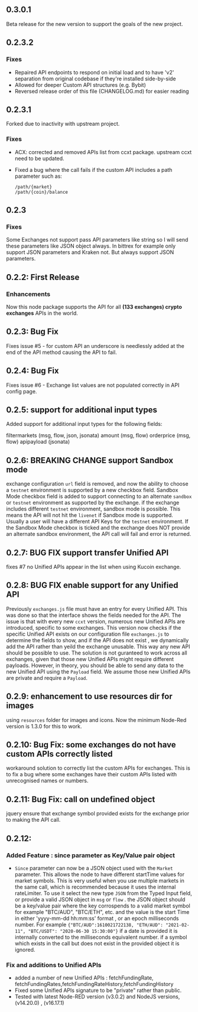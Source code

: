 ## 0.3.0.1

Beta release for the new version to support the goals of the new project.

## 0.2.3.2

### Fixes

- Repaired API endpoints to respond on initial load and to have 'v2' separation from original codebase if they're installed side-by-side
- Allowed for deeper Custom API structures (e.g. Bybit)
- Reversed release order of this file (CHANGELOG.md) for easier reading

## 0.2.3.1

Forked due to inactivity with upstream project.

### Fixes

- ACX: corrected and removed APIs list from ccxt package. upstream ccxt need to be updated.
- Fixed a bug where the call fails if the custom API includes a path parameter such as:

  ```
  /path/{market}
  /path/{coin}/balance
  ```

## 0.2.3

### Fixes

Some Exchanges not support pass API parameters like string so I will send these parameters like JSON object always. In bittrex for example only support JSON parameters and Kraken not. But always support JSON parameters.

## 0.2.2: First Release

### Enhancements

Now this node package supports the API for all **(133 exchanges) crypto exchanges** APIs in the world.

## 0.2.3: Bug Fix

Fixes issue #5 - for custom API an underscore is needlessly added at the end of the API method causing the API to fail.

## 0.2.4: Bug Fix

Fixes issue #6 - Exchange list values are not populated correctly in API config page.

## 0.2.5: support for additional input types

Added support for additional input types for the following fields:

filtermarkets (msg, flow, json, jsonata)
amount (msg, flow)
orderprice (msg, flow)
apipayload (jsonata)

## 0.2.6: BREAKING CHANGE support Sandbox mode

exchange configuration `url` field is removed, and now the ability to choose a `testnet` environment is supported by a new checkbox field.
Sandbox Mode checkbox field is added to support connecting to an alternate `sandbox` or `testnet` environment as supported by the exchange.
if the exchange includes different `testnet` environment, sandbox mode is possible.
This means the API will not hit the `livenet` if Sandbox mode is supported. Usually a user will have a different API Keys for the `testnet` environment.
If the Sandbox Mode checkbox is ticked and the exchange does NOT provide an alternate sandbox environment, the API call will fail and error is returned.

## 0.2.7: BUG FIX support transfer Unified API

fixes #7 no Unified APIs appear in the list when using Kucoin exchange.

## 0.2.8: BUG FIX enable support for any Unified API

Previously `exchanges.js` file must have an entry for every Unified API. This was done so that the interface shows the fields needed for the API.
The issue is that with every new `ccxt` version, numerous new Unified APIs are introduced, specific to some exchanges.
This version now checks if the specific Unified API exists on our configuration file `exchanges.js` to determine the fields to show, and if the
API does not exist , we dynamically add the API rather than yeild the exchange unusable. This way any new API should be possible to use.
The solution is not guranteed to work across all exchanges, given that those new Unified APIs might require different payloads. However, in theory,
you should be able to send any data to the new Unified API using the `Payload` field. We assume those new Unified APIs are private and require a `Payload`.

## 0.2.9: enhancement to use resources dir for images

using `resources` folder for images and icons.
Now the minimum Node-Red version is 1.3.0 for this to work.

## 0.2.10: Bug Fix: some exchanges do not have custom APIs correctly listed

workaround solution to correctly list the custom APIs for exchanges. This is to fix a bug where some exchanges have their custom APIs listed with unrecognised names or numbers.

## 0.2.11: Bug Fix: call on undefined object

jquery ensure that exchange symbol provided exists for the exchange prior to making the API call.

## 0.2.12:

### Added Feature : since parameter as Key/Value pair object

- `Since` parameter can now be a JSON object used with the `Market` parameter. This allows the node to have different startTime values for market symbols. This is very useful when you use multiple markets in the same call, which is recommended because it uses the internal rateLimiter. To use it select the new type `JSON` from the Typed Input field, or provide a valid JSON object in `msg` or `flow` .
  the JSON object should be a key/value pair where the key corrospends to a valid market symbol for example "BTC/AUD", "BTC/ETH", etc. and
  the value is the start Time in either 'yyyy-mm-dd hh:mm:ss' format , or an epoch milliseconds number.
  For example `{"BTC/AUD":1610021722138, "ETH/AUD": "2021-02-11", "BTC/USDT": "2020-06-30 15:30:00"}`
  if a date is provided it is internally converted to the milliseconds equivalent number.
  if a symbol which exists in the call but does not exist in the provided object it is ignored.

### Fix and additions to Unified APIs

- added a number of new Unified APIs : fetchFundingRate, fetchFundingRates,fetchFundingRateHistory,fetchFundingHistory
- Fixed some Unified APIs signature to be "private" rather than public.
- Tested with latest Node-RED version (v3.0.2) and NodeJS versions, (v14.20.0) , (v16.17.1)
